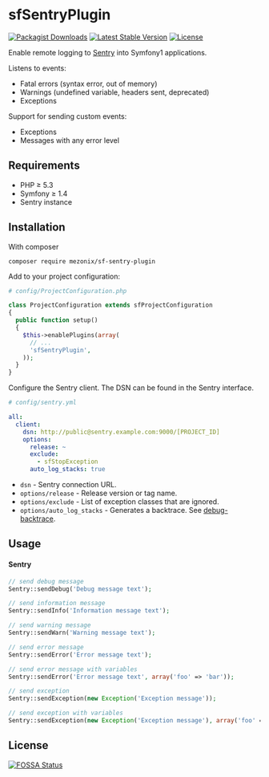 # sfSentryPlugin

[![Packagist Downloads](https://img.shields.io/packagist/dt/mezonix/sf-sentry-plugin)](https://packagist.org/packages/mezonix/sf-sentry-plugin)
[![Latest Stable Version](https://img.shields.io/packagist/v/mezonix/sf-sentry-plugin)](https://packagist.org/packages/mezonix/sf-sentry-plugin)
[![License](https://img.shields.io/packagist/l/mezonix/sf-sentry-plugin)](https://packagist.org/packages/mezonix/sf-sentry-plugin)

Enable remote logging to [Sentry](https://getsentry.com/welcome/) into Symfony1 applications.

Listens to events:
* Fatal errors (syntax error, out of memory)
* Warnings (undefined variable, headers sent, deprecated)
* Exceptions

Support for sending custom events:
* Exceptions
* Messages with any error level

## Requirements

* PHP ≥ 5.3
* Symfony ≥ 1.4
* Sentry instance

## Installation

With composer

    composer require mezonix/sf-sentry-plugin

Add to your project configuration:

````php
# config/ProjectConfiguration.php

class ProjectConfiguration extends sfProjectConfiguration
{
  public function setup()
  {
    $this->enablePlugins(array(
      // ...
      'sfSentryPlugin',
    ));
  }
}
````

Configure the Sentry client. The DSN can be found in the Sentry interface.

````yaml
# config/sentry.yml

all:
  client:
    dsn: http://public@sentry.example.com:9000/[PROJECT_ID]
    options:
      release: ~
      exclude:
        - sfStopException
      auto_log_stacks: true
````

 * `dsn` - Sentry connection URL.
 * `options/release` - Release version or tag name.
 * `options/exclude` - List of exception classes that are ignored.
 * `options/auto_log_stacks` -  Generates a backtrace. See [debug-backtrace](https://php.net/manual/en/function.debug-backtrace.php).

## Usage

#### Sentry

````php
// send debug message
Sentry::sendDebug('Debug message text');

// send information message
Sentry::sendInfo('Information message text');

// send warning message
Sentry::sendWarn('Warning message text');

// send error message
Sentry::sendError('Error message text');

// send error message with variables
Sentry::sendError('Error message text', array('foo' => 'bar'));

// send exception
Sentry::sendException(new Exception('Exception message'));

// send exception with variables
Sentry::sendException(new Exception('Exception message'), array('foo' => 'bar'));
````


## License
[![FOSSA Status](https://app.fossa.com/api/projects/git%2Bgithub.com%2Ffedotov-as%2FsfSentryPlugin.svg?type=large)](https://app.fossa.com/projects/git%2Bgithub.com%2Ffedotov-as%2FsfSentryPlugin?ref=badge_large)
